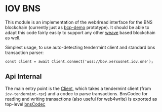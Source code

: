 # IOV BNS

This module is an implementation of the web4read
interface for the BNS blockchain 
(currently just as [bcp-demo](https://github.com/iov-one/bcp-demo) prototype). 
It should be able to adapt this code
fairly easily to support any other [weave](https://github.com/confio/weave)
based blockchain as well.

Simplest usage, to use auto-detecting tendermint client and standard
bns transaction parser:

```
const client = await Client.connect('wss://bov.xerxusnet.iov.one');
```

## Api Internal

The main entry point is the [Client](./classes/client.html), which
takes a tendermint client (from `iov-tendermint-rpc`) and a codec
to parse transactions. BnsCodec for reading and writing transactions
(also useful for web4write) is exported as top-level
[bnsCodec](./globals.html#bnscodec)
